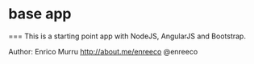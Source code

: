 # base app
===
This is a starting point app with NodeJS, AngularJS and Bootstrap.

Author: Enrico Murru
http://about.me/enreeco
@enreeco

